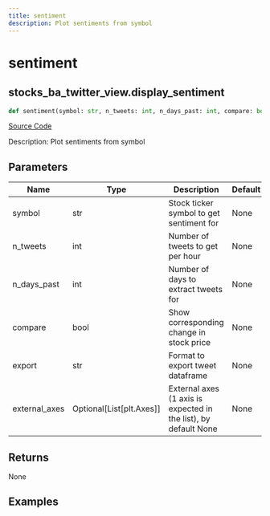 ```yaml
---
title: sentiment
description: Plot sentiments from symbol
---
```

# sentiment

## stocks_ba_twitter_view.display_sentiment

```python
def sentiment(symbol: str, n_tweets: int, n_days_past: int, compare: bool, export: str, external_axes: Union[List[matplotlib.axes._axes.Axes], NoneType]) -> None:
```
[Source Code](https://github.com/OpenBB-finance/OpenBBTerminal/tree/main/openbb_terminal/common/behavioural_analysis/twitter_view.py#L78)

Description: Plot sentiments from symbol

## Parameters

| Name | Type | Description | Default | Optional |
| ---- | ---- | ----------- | ------- | -------- |
| symbol | str | Stock ticker symbol to get sentiment for | None | False |
| n_tweets | int | Number of tweets to get per hour | None | False |
| n_days_past | int | Number of days to extract tweets for | None | False |
| compare | bool | Show corresponding change in stock price | None | False |
| export | str | Format to export tweet dataframe | None | False |
| external_axes | Optional[List[plt.Axes]] | External axes (1 axis is expected in the list), by default None | None | True |

## Returns

None

## Examples

